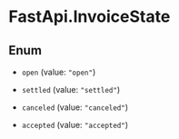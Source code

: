 # FastApi.InvoiceState

## Enum


* `open` (value: `"open"`)

* `settled` (value: `"settled"`)

* `canceled` (value: `"canceled"`)

* `accepted` (value: `"accepted"`)


